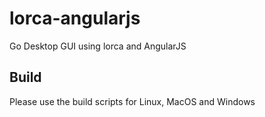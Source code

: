 # lorca-angularjs
Go Desktop GUI using lorca and AngularJS

## Build
Please use the build scripts for Linux, MacOS and Windows
